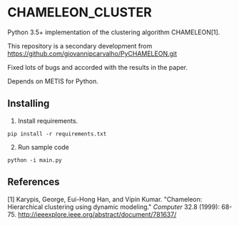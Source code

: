 # CHAMELEON_CLUSTER

Python 3.5+ implementation of the clustering algorithm CHAMELEON[1].

This repository is a secondary development
from https://github.com/giovannipcarvalho/PyCHAMELEON.git

Fixed lots of bugs and accorded with the results in the paper.

Depends on METIS for Python.

## Installing

1. Install requirements.

```
pip install -r requirements.txt
```

2. Run sample code

```
python -i main.py
```



## References

[1] Karypis, George, Eui-Hong Han, and Vipin Kumar. "Chameleon: Hierarchical clustering using dynamic modeling." *Computer* 32.8 (1999): 68-75.
http://ieeexplore.ieee.org/abstract/document/781637/